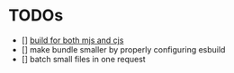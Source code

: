 # TODOs

- [] [build for both mjs and cjs](https://snyk.io/blog/best-practices-create-modern-npm-package/)
- [] make bundle smaller by properly configuring esbuild
- [] batch small files in one request
